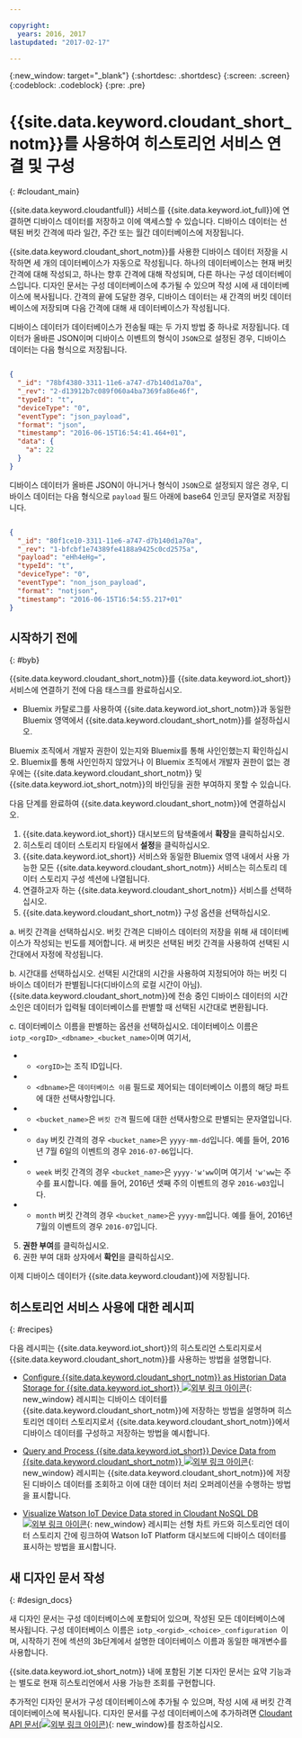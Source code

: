 ```yaml
---

copyright:
  years: 2016, 2017
lastupdated: "2017-02-17"

---
```


{:new_window: target="\_blank"}
{:shortdesc: .shortdesc}
{:screen: .screen}
{:codeblock: .codeblock}
{:pre: .pre}

# {{site.data.keyword.cloudant_short_notm}}를 사용하여 히스토리언 서비스 연결 및 구성  
{: #cloudant_main}

{{site.data.keyword.cloudantfull}} 서비스를 {{site.data.keyword.iot_full}}에 연결하면 디바이스 데이터를 저장하고 이에 액세스할 수 있습니다. 디바이스 데이터는 선택된 버킷 간격에 따라 일간, 주간 또는 월간 데이터베이스에 저장됩니다. 

{{site.data.keyword.cloudant_short_notm}}를 사용한 디바이스 데이터 저장을 시작하면 세 개의 데이터베이스가 자동으로 작성됩니다. 하나의 데이터베이스는 현재 버킷 간격에 대해 작성되고, 하나는 향후 간격에 대해 작성되며, 다른 하나는 구성 데이터베이스입니다. 디자인 문서는 구성 데이터베이스에 추가될 수 있으며 작성 시에 새 데이터베이스에 복사됩니다. 간격의 끝에 도달한 경우, 디바이스 데이터는 새 간격의 버킷 데이터베이스에 저장되며 다음 간격에 대해 새 데이터베이스가 작성됩니다. 

디바이스 데이터가 데이터베이스가 전송될 때는 두 가지 방법 중 하나로 저장됩니다. 데이터가 올바른 JSON이며 디바이스 이벤트의 형식이 `JSON`으로 설정된 경우, 디바이스 데이터는 다음 형식으로 저장됩니다. 

```json

{
  "_id": "78bf4380-3311-11e6-a747-d7b140d1a70a",
  "_rev": "2-d13912b7c089f060a4ba7369fa86e46f",
  "typeId": "t",
  "deviceType": "0",
  "eventType": "json_payload",
  "format": "json",
  "timestamp": "2016-06-15T16:54:41.464+01",
  "data": {
    "a": 22
  }
}

```

디바이스 데이터가 올바른 JSON이 아니거나 형식이 `JSON`으로 설정되지 않은 경우, 디바이스 데이터는 다음 형식으로 `payload` 필드 아래에 base64 인코딩 문자열로 저장됩니다. 

```json

{
  "_id": "80f1ce10-3311-11e6-a747-d7b140d1a70a",
  "_rev": "1-bfcbf1e74389fe4188a9425c0cd2575a",
  "payload": "eHh4eHg=",
  "typeId": "t",
  "deviceType": "0",
  "eventType": "non_json_payload",
  "format": "notjson",
  "timestamp": "2016-06-15T16:54:55.217+01"
}

```

## 시작하기 전에  
{: #byb}

{{site.data.keyword.cloudant_short_notm}}를 {{site.data.keyword.iot_short}} 서비스에 연결하기 전에 다음 태스크를 완료하십시오. 

- Bluemix 카탈로그를 사용하여 {{site.data.keyword.iot_short_notm}}과 동일한 Bluemix 영역에서 {{site.data.keyword.cloudant_short_notm}}를 설정하십시오.

Bluemix 조직에서 개발자 권한이 있는지와 Bluemix를 통해 사인인했는지 확인하십시오. Bluemix를 통해 사인인하지 않았거나 이 Bluemix 조직에서 개발자 권한이 없는 경우에는 {{site.data.keyword.cloudant_short_notm}} 및 {{site.data.keyword.iot_short_notm}}의 바인딩을 권한 부여하지 못할 수 있습니다. 

다음 단계를 완료하여 {{site.data.keyword.cloudant_short_notm}}에 연결하십시오. 

1. {{site.data.keyword.iot_short}} 대시보드의 탐색줄에서 **확장**을 클릭하십시오. 
2. 히스토리 데이터 스토리지 타일에서 **설정**을 클릭하십시오. 
2. {{site.data.keyword.iot_short}} 서비스와 동일한 Bluemix 영역 내에서 사용 가능한 모든 {{site.data.keyword.cloudant_short_notm}} 서비스는 히스토리 데이터 스토리지 구성 섹션에 나열됩니다.
3. 연결하고자 하는 {{site.data.keyword.cloudant_short_notm}} 서비스를 선택하십시오. 
4. {{site.data.keyword.cloudant_short_notm}} 구성 옵션을 선택하십시오. 

  a. 버킷 간격을 선택하십시오. 버킷 간격은 디바이스 데이터의 저장을 위해 새 데이터베이스가 작성되는 빈도를 제어합니다. 새 버킷은 선택된 버킷 간격을 사용하여 선택된 시간대에서 자정에 작성됩니다. 

  b. 시간대를 선택하십시오. 선택된 시간대의 시간을 사용하여 지정되어야 하는 버킷 디바이스 데이터가 판별됩니다(디바이스의 로컬 시간이 아님). {{site.data.keyword.cloudant_short_notm}}에 전송 중인 디바이스 데이터의 시간소인은 데이터가 입력될 데이터베이스를 판별할 때 선택된 시간대로 변환됩니다. 

  c. 데이터베이스 이름을 판별하는 옵션을 선택하십시오. 데이터베이스 이름은 `iotp_<orgID>_<dbname>_<bucket_name>`이며 여기서,

 +  * `<orgID>`는 조직 ID입니다.
 +  * `<dbname>`은 `데이터베이스 이름` 필드로 제어되는 데이터베이스 이름의 해당 파트에 대한 선택사항입니다.
 +  * `<bucket_name>`은 `버킷 간격` 필드에 대한 선택사항으로 판별되는 문자열입니다.
 +    * `day` 버킷 간격의 경우 `<bucket_name>`은 `yyyy-mm-dd`입니다. 예를 들어, 2016년 7월 6일의 이벤트의 경우 `2016-07-06`입니다.
 +    * `week` 버킷 간격의 경우 `<bucket_name>`은 `yyyy-'w'ww`이며 여기서 `'w'ww`는 주 수를 표시합니다. 예를 들어, 2016년 셋째 주의 이벤트의 경우 `2016-w03`입니다.
 +    * `month` 버킷 간격의 경우 `<bucket_name>`은 `yyyy-mm`입니다. 예를 들어, 2016년 7월의 이벤트의 경우 `2016-07`입니다.

5. **권한 부여**를 클릭하십시오. 
6. 권한 부여 대화 상자에서 **확인**을 클릭하십시오. 

이제 디바이스 데이터가 {{site.data.keyword.cloudant}}에 저장됩니다. 

## 히스토리언 서비스 사용에 대한 레시피  
{: #recipes}

다음 레시피는 {{site.data.keyword.iot_short}}의 히스토리언 스토리지로서 {{site.data.keyword.cloudant_short_notm}}를 사용하는 방법을 설명합니다. 

- [Configure {{site.data.keyword.cloudant_short_notm}} as Historian Data Storage for {{site.data.keyword.iot_short}} ![외부 링크 아이콘](../../icons/launch-glyph.svg)](https://developer.ibm.com/recipes/tutorials/cloudant-nosql-db-as-historian-data-storage-for-ibm-watson-iot-parti/){: new_window} 레시피는 디바이스 데이터를 {{site.data.keyword.cloudant_short_notm}}에 저장하는 방법을 설명하며 히스토리언 데이터 스토리지로서 {{site.data.keyword.cloudant_short_notm}}에서 디바이스 데이터를 구성하고 저장하는 방법을 예시합니다.

- [Query and Process {{site.data.keyword.iot_short}} Device Data from {{site.data.keyword.cloudant_short_notm}} ![외부 링크 아이콘](../../icons/launch-glyph.svg)](https://developer.ibm.com/recipes/tutorials/cloudant-nosql-db-as-historian-data-storage-for-ibm-watson-iot-partii){: new_window} 레시피는 {{site.data.keyword.cloudant_short_notm}}에 저장된 디바이스 데이터를 조회하고 이에 대한 데이터 처리 오퍼레이션을 수행하는 방법을 표시합니다.

- [Visualize Watson IoT Device Data stored in Cloudant NoSQL DB ![외부 링크 아이콘](../../icons/launch-glyph.svg)](https://developer.ibm.com/recipes/?post_type=pnext_tutorial&p=27327){: new_window} 레시피는 선형 차트 카드와 히스토리언 데이터 스토리지 간에 링크하여 Watson IoT Platform 대시보드에 디바이스 데이터를 표시하는 방법을 표시합니다.


## 새 디자인 문서 작성   
{: #design_docs}

새 디자인 문서는 구성 데이터베이스에 포함되어 있으며, 작성된 모든 데이터베이스에 복사됩니다. 구성 데이터베이스 이름은 `iotp_<orgid>_<choice>_configuration
`이며, 시작하기 전에 섹션의 3b단계에서 설명한 데이터베이스 이름과 동일한 매개변수를 사용합니다. 

{{site.data.keyword.iot_short_notm}} 내에 포함된 기본 디자인 문서는 요약 기능과는 별도로 현재 히스토리언에서 사용 가능한 조회를 구현합니다. 

추가적인 디자인 문서가 구성 데이터베이스에 추가될 수 있으며, 작성 시에 새 버킷 간격 데이터베이스에 복사됩니다. 디자인 문서를 구성 데이터베이스에 추가하려면 [Cloudant API 문서(![외부 링크 아이콘](../icons/launch-glyph.svg))](https://docs.cloudant.com/document.html){: new_window}를 참조하십시오.

<!--  # Related links
{: #rellinks}
* [Querying your {{site.data.keyword.cloudant_short_notm}}](link) -->
